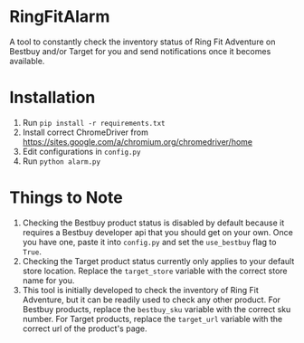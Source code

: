 # RingFitAlarm
A tool to constantly check the inventory status of Ring Fit Adventure on Bestbuy and/or Target for you and send notifications once it becomes available.

# Installation
1. Run `pip install -r requirements.txt`
2. Install correct ChromeDriver from https://sites.google.com/a/chromium.org/chromedriver/home
3. Edit configurations in `config.py`
4. Run `python alarm.py`

# Things to Note
1. Checking the Bestbuy product status is disabled by default because it requires a Bestbuy developer api that you should get on your own. Once you have one, paste it into `config.py` and set the `use_bestbuy` flag to `True`.
2. Checking the Target product status currently only applies to your default store location. Replace the `target_store` variable with the correct store name for you.
3. This tool is initially developed to check the inventory of Ring Fit Adventure, but it can be readily used to check any other product. For Bestbuy products, replace the `bestbuy_sku` variable with the correct sku number. For Target products, replace the `target_url` variable with the correct url of the product's page.
